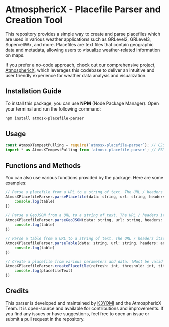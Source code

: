 # AtmosphericX - Placefile Parser and Creation Tool

This repository provides a simple way to create and parse placefiles which are used in various weather applications such as GRLevel2, GRLevel3, SupercellWx, and more. 
Placefiles are text files that contain geographic data and metadata, allowing users to visualize weather-related information on maps. 

If you prefer a no-code approach, check out our comprehensive project, [AtmosphericX](https://github.com/k3yomi/AtmosphericX), which leverages this codebase to deliver an intuitive and user friendly experience for weather data analysis and visualization.

## Installation Guide
To install this package, you can use **NPM** (Node Package Manager). Open your terminal and run the following command:

```bash
npm install atmosx-placefile-parser
```

## Usage
```js
const AtmosXTempestPulling = require(`atmosx-placefile-parser`); // CJS
import * as AtmosXTempestPulling from 'atmosx-placefile-parser'; // ESM
```

## Functions and Methods
You can also use various functions provided by the package. Here are some examples:
```js
// Parse a placefile from a URL to a string of text. The URL / headers itself is optional and can be left undefined.
AtmosXPlacefileParser.parsePlacefile(data: string, url: string, headers: any[]).then((table) => {
    console.log(table)
})
```

```js
// Parse a GeoJSON from a URL to a string of text. The URL / headers itself is optional and can be left undefined.
AtmosXPlacefileParser.parseGeoJSON(data: string, url: string, headers: any[]).then((table) => {
    console.log(table)
})
```


```js
// Parse a table from a URL to a string of text. The URL / headers itself is optional and can be left undefined.
AtmosXPlacefileParser.parseTable(data: string, url: string, headers: any[]).then((table) => {
    console.log(table)
})
```

```js
// Create a placefile from various parameters and data. (Must be valid placefile data)
AtmosXPlacefileParser.createPlacefile(refresh: int, threshold: int, title: string, settings: string, data: any[], type: [`polygon` | `point`]).then((placefileText) => {
    console.log(placefileText)
})
```

## Credits
This parser is developed and maintained by [K3YOMI](https://github.com/K3YOMI) and the AtmosphericX Team. It is open-source and available for contributions and improvements. If you find any issues or have suggestions, feel free to open an issue or submit a pull request in the repository.
